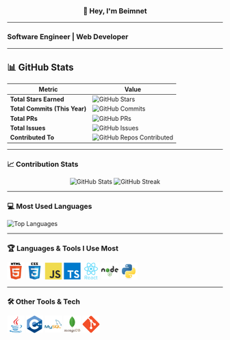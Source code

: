 <h3 align="center">👋 Hey, I'm Beimnet</h3>

---

### Software Engineer | Web Developer

---

## 📊 GitHub Stats

| Metric | Value |
|--------|-------|
| **Total Stars Earned** | ![GitHub Stars](https://img.shields.io/github/stars/BeimnetTadesse?style=social) |
| **Total Commits (This Year)** | ![GitHub Commits](https://img.shields.io/github/commit-activity/y/BeimnetTadesse) |
| **Total PRs** | ![GitHub PRs](https://img.shields.io/github/issues-pr/BeimnetTadesse?style=flat-square) |
| **Total Issues** | ![GitHub Issues](https://img.shields.io/github/issues/BeimnetTadesse?style=flat-square) |
| **Contributed To** | ![GitHub Repos Contributed](https://img.shields.io/github/contributors-anon/BeimnetTadesse?style=flat-square) |

---

### 📈 Contribution Stats
<p align="center">
  <img src="https://github-readme-stats.vercel.app/api?username=BeimnetTadesse&show_icons=true&theme=radical" alt="GitHub Stats" />
  <img src="https://github-readme-streak-stats.herokuapp.com/?user=BeimnetTadesse&theme=radical" alt="GitHub Streak" />
</p>

---

### 💻 Most Used Languages
<p align="left">
  <img src="https://github-readme-stats.vercel.app/api/top-langs/?username=BeimnetTadesse&layout=compact&theme=radical" alt="Top Languages" />
</p>

---

### 🏆 Languages & Tools I Use Most
<p align="left">
  <img src="https://raw.githubusercontent.com/devicons/devicon/master/icons/html5/html5-original-wordmark.svg" width="40" height="40" />
  <img src="https://raw.githubusercontent.com/devicons/devicon/master/icons/css3/css3-original-wordmark.svg" width="40" height="40" />
  <img src="https://raw.githubusercontent.com/devicons/devicon/master/icons/javascript/javascript-original.svg" width="40" height="40" />
  <img src="https://raw.githubusercontent.com/devicons/devicon/master/icons/typescript/typescript-original.svg" width="40" height="40" />
  <img src="https://raw.githubusercontent.com/devicons/devicon/master/icons/react/react-original-wordmark.svg" width="40" height="40" />
  <img src="https://raw.githubusercontent.com/devicons/devicon/master/icons/nodejs/nodejs-original-wordmark.svg" width="40" height="40" />
  <img src="https://raw.githubusercontent.com/devicons/devicon/master/icons/python/python-original.svg" width="40" height="40" />
</p>

---

### 🛠️ Other Tools & Tech
<p align="left">
  <img src="https://raw.githubusercontent.com/devicons/devicon/master/icons/java/java-original.svg" width="40" height="40" />
  <img src="https://raw.githubusercontent.com/devicons/devicon/master/icons/cplusplus/cplusplus-original.svg" width="40" height="40" />
  <img src="https://raw.githubusercontent.com/devicons/devicon/master/icons/mysql/mysql-original-wordmark.svg" width="40" height="40" />
  <img src="https://raw.githubusercontent.com/devicons/devicon/master/icons/mongodb/mongodb-original-wordmark.svg" width="40" height="40" />
  <img src="https://raw.githubusercontent.com/devicons/devicon/master/icons/git/git-original.svg" width="40" height="40" />
</p>
